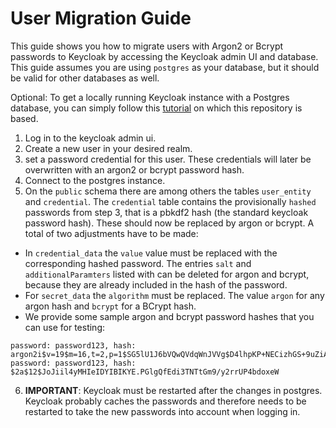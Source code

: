 

User Migration Guide
=====================

This guide shows you how to migrate users with Argon2 or Bcrypt passwords to Keycloak by accessing the Keycloak admin UI and database. This guide assumes you are using `postgres` as your database, but it should be valid for other databases as well.

Optional: To get a locally running Keycloak instance with a Postgres database, you can simply follow this [tutorial](https://keycloak.ch/keycloak-tutorials/tutorial-custom-keycloak/) on which this repository is based.

1. Log in to the keycloak admin ui. 
2. Create a new user in your desired realm.
3. set a password credential for this user. These credentials will later be overwritten with an argon2 or bcrypt password hash.
4. Connect to the postgres instance. 
5. On the `public` schema there are among others the tables `user_entity` and `credential`. The `credential` table contains the provisionally `hashed` passwords from step 3, that is a pbkdf2 hash (the standard keycloak password hash). These should now be replaced by argon or bcrypt. A total of two adjustments have to be made:
- In `credential_data` the `value` value must be replaced with the corresponding hashed password. The entries `salt` and `additionalParamters` listed with can be deleted for argon and bcrypt, because they are already included in the hash of the password.
- For `secret_data` the `algorithm` must be replaced. The value `argon` for any argon hash and `bcrypt` for a BCrypt hash.
- We provide some sample argon and bcrypt password hashes that you can use for testing:
```
password: password123, hash: argon2i$v=19$m=16,t=2,p=1$SG5lU1J6bVQwQVdqWnJVVg$D4lhpKP+NECizhGS+9uZiA
password: password123, hash: $2a$12$JoJiil4yMHIeIDYIBIKYE.PGlgQfEdi3TNTtGm9/y2rrUP4bdoxeW
```
6. **IMPORTANT**: Keycloak must be restarted after the changes in postgres. Keycloak probably caches the passwords and therefore needs to be restarted to take the new passwords into account when logging in.